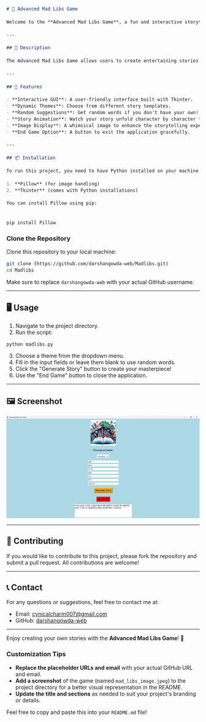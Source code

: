 ```markdown
# 🏰 Advanced Mad Libs Game

Welcome to the **Advanced Mad Libs Game**, a fun and interactive storytelling application built using Python and Tkinter! Dive into a world of creativity where you can generate unique stories based on your inputs or let the game surprise you with random words.

---

## 🌟 Description

The Advanced Mad Libs Game allows users to create entertaining stories by filling in the blanks with various parts of speech. Choose from multiple themes such as Adventure, Sci-Fi, or Horror, and let your imagination run wild!

---

## 🔧 Features

- **Interactive GUI**: A user-friendly interface built with Tkinter.
- **Dynamic Themes**: Choose from different story templates.
- **Random Suggestions**: Get random words if you don't have your own!
- **Story Animation**: Watch your story unfold character by character for added excitement.
- **Image Display**: A whimsical image to enhance the storytelling experience.
- **End Game Option**: A button to exit the application gracefully.

---

## 📦 Installation

To run this project, you need to have Python installed on your machine along with the following libraries:

1. **Pillow** (for image handling)
2. **Tkinter** (comes with Python installations)

You can install Pillow using pip:


pip install Pillow

```

### Clone the Repository

Clone this repository to your local machine:

```bash
git clone (https://github.com/darshangowda-web/Madlibs.git)
cd Madlibs
```

Make sure to replace `darshangowda-web` with your actual GitHub username.

---

## 🖥️ Usage

1. Navigate to the project directory.
2. Run the script:

```bash
python madlibs.py
```

3. Choose a theme from the dropdown menu.
4. Fill in the input fields or leave them blank to use random words.
5. Click the "Generate Story" button to create your masterpiece!
6. Use the "End Game" button to close the application.

---

## 🖼️ Screenshot

![Mad Libs Game Screenshot](image.png)

---



## 🤝 Contributing

If you would like to contribute to this project, please fork the repository and submit a pull request. All contributions are welcome!

---

## 📞 Contact

For any questions or suggestions, feel free to contact me at:

- Email: cynicalcharm007@gmail.com
- GitHub: [darshangowda-web](https://github.com/darshangowda-web)

---

Enjoy creating your own stories with the **Advanced Mad Libs Game**! 🎉


### Customization Tips
- **Replace the placeholder URLs and email** with your actual GitHub URL and email.
- **Add a screenshot** of the game (named `mad_libs_image.jpeg`) to the project directory for a better visual representation in the README.
- **Update the title and sections** as needed to suit your project's branding or details. 

Feel free to copy and paste this into your `README.md` file!
